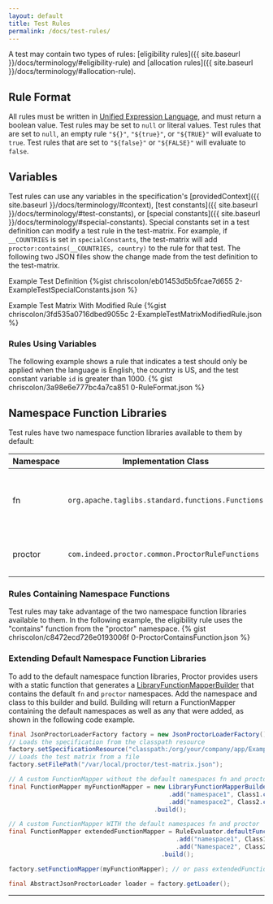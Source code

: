 ```yaml
---
layout: default
title: Test Rules
permalink: /docs/test-rules/
---
```

A test may contain two types of rules: [eligibility rules]({{ site.baseurl }}/docs/terminology/#eligibility-rule) and [allocation rules]({{ site.baseurl }}/docs/terminology/#allocation-rule).


## Rule Format
All rules must be written in [Unified Expression Language](http://en.wikipedia.org/wiki/Unified_Expression_Language), and must return a boolean value.
Test rules may be set to `null` or literal values. Test rules that are set to `null`, an empty rule `"${}"`, `"${true}"`, or `"${TRUE}"` will evaluate to `true`.
Test rules that are set to `"${false}"` or `"${FALSE}"` will evaluate to `false`.


## Variables
Test rules can use any variables in the specification's [providedContext]({{ site.baseurl }}/docs/terminology/#context), [test constants]({{ site.baseurl }}/docs/terminology/#test-constants), or [special constants]({{ site.baseurl }}/docs/terminology/#special-constants).
Special constants set in a test definition can modify a test rule in the test-matrix. For example, if `__COUNTRIES` is set in `specialConstants`, the test-matrix will add `proctor:contains(__COUNTRIES, country)` to the rule for that test.
The following two JSON files show the change made from the test definition to the test-matrix.

Example Test Definition
{%gist chriscolon/eb01453d5b5fcae7d655 2-ExampleTestSpecialConstants.json %}

Example Test Matrix With Modified Rule
{%gist chriscolon/3fd535a0716dbed9055c 2-ExampleTestMatrixModifiedRule.json %}


### Rules Using Variables
The following example shows a rule that indicates a test should only be applied when the language is English, the country is US, and the test constant variable `id` is greater than 1000.
{% gist chriscolon/3a98e6e777bc4a7ca851 0-RuleFormat.json %}

## Namespace Function Libraries
Test rules have two namespace function libraries available to them by default:

| Namespace | Implementation Class | Notes |
| --------- | -------------------- | ------ |
| fn | `org.apache.taglibs.standard.functions.Functions` |  JSP EL functions from the [standard tag library](http://docs.oracle.com/javaee/5/jstl/1.1/docs/tlddocs/fn/tld-summary.html) |
| proctor | `com.indeed.proctor.common.ProctorRuleFunctions` | [Proctor-specific functions for rules](https://github.com/indeedeng/proctor/tree/master/proctor-common/src/main/java/com/indeed/proctor/common/ProctorRuleFunctions.java) |


### Rules Containing Namespace Functions
Test rules may take advantage of the two namespace function libraries available to them. In the following example, the eligibility rule uses the "contains" function from the "proctor" namespace.
{% gist chriscolon/c8472ecd726e0193006f 0-ProctorContainsFunction.json %}


### Extending Default Namespace Function Libraries
To add to the default namespace function libraries, Proctor provides
users with a static function that generates a [LibraryFunctionMapperBuilder](https://github.com/indeedeng/proctor/tree/master/proctor-common/src/main/java/com/indeed/proctor/common/el/LibraryFunctionMapperBuilder.java)
that contains the default `fn` and `proctor` namespaces. Add the namespace and class to this builder and build.
Building will return a FunctionMapper containing the default namespaces as well as any that were added, as shown in the following code example.

```java
final JsonProctorLoaderFactory factory = new JsonProctorLoaderFactory();
// Loads the specification from the classpath resource
factory.setSpecificationResource("classpath:/org/your/company/app/ExampleGroups.json");
// Loads the test matrix from a file
factory.setFilePath("/var/local/proctor/test-matrix.json");

// A custom FunctionMapper without the default namespaces fn and proctor
final FunctionMapper myFunctionMapper = new LibraryFunctionMapperBuilder()
                                            .add("namespace1", Class1.class)
                                            .add("namespace2", Class2.class)
                                        .build();

// A custom FunctionMapper WITH the default namespaces fn and proctor
final FunctionMapper extendedFunctionMapper = RuleEvaluator.defaultFunctionMapperBuilder()
                                              .add("namespace1", Class1.class)
                                              .add("Namespace2", Class2.class)
                                          .build();

factory.setFunctionMapper(myFunctionMapper); // or pass extendedFunctionMapper

final AbstractJsonProctorLoader loader = factory.getLoader();
```



----------------------------------------------------------------------------
